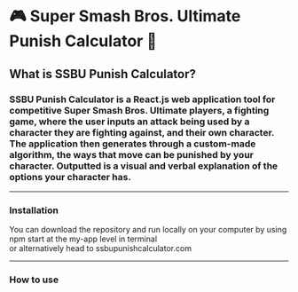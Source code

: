 # :video_game: Super Smash Bros. Ultimate Punish Calculator :game_die:
## What is SSBU Punish Calculator?
### SSBU Punish Calculator is a React.js web application tool for competitive Super Smash Bros. Ultimate players, a fighting game, where the user inputs an attack being used by a character they are fighting against, and their own character. The application then generates through a custom-made algorithm, the ways that move can be punished by your character. Outputted is a visual and verbal explanation of the options your character has.
---
### Installation  

You can download the repository and run locally on your computer by using npm start at the my-app level in terminal  
or alternatively head to ssbupunishcalculator.com

---
### How to use

